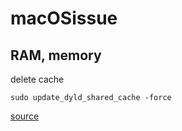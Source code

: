 # macOSissue

## RAM, memory 

delete cache

```
sudo update_dyld_shared_cache -force

```

[source](https://apple.stackexchange.com/questions/283332/mac-performance-issues-and-dyld-cache)
